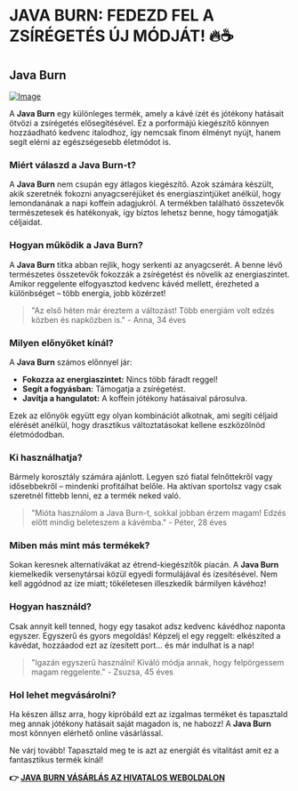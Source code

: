 # JAVA BURN: FEDEZD FEL A ZSÍRÉGETÉS ÚJ MÓDJÁT! 🔥☕

## Java Burn

[![Image](https://morningcoffeeritual.net/images/6-pouches.png)](https://gchaffi.com/CsxlsvZl)

A **Java Burn** egy különleges termék, amely a kávé ízét és jótékony hatásait ötvözi a zsírégetés elősegítésével. Ez a porformájú kiegészítő könnyen hozzáadható kedvenc italodhoz, így nemcsak finom élményt nyújt, hanem segít elérni az egészségesebb életmódot is.

### Miért válaszd a Java Burn-t?

A **Java Burn** nem csupán egy átlagos kiegészítő. Azok számára készült, akik szeretnék fokozni anyagcseréjüket és energiaszintjüket anélkül, hogy lemondanának a napi koffein adagjukról. A termékben található összetevők természetesek és hatékonyak, így biztos lehetsz benne, hogy támogatják céljaidat.

### Hogyan működik a Java Burn?

A **Java Burn** titka abban rejlik, hogy serkenti az anyagcserét. A benne lévő természetes összetevők fokozzák a zsírégetést és növelik az energiaszintet. Amikor reggelente elfogyasztod kedvenc kávéd mellett, érezheted a különbséget – több energia, jobb közérzet!

> "Az első héten már éreztem a változást! Több energiám volt edzés közben és napközben is." - Anna, 34 éves

### Milyen előnyöket kínál?

A **Java Burn** számos előnnyel jár:

- **Fokozza az energiaszintet:** Nincs több fáradt reggel!
- **Segít a fogyásban:** Támogatja a zsírégetést.
- **Javítja a hangulatot:** A koffein jótékony hatásaival párosulva.
  
Ezek az előnyök együtt egy olyan kombinációt alkotnak, ami segíti céljaid elérését anélkül, hogy drasztikus változtatásokat kellene eszközölnöd életmódodban.

### Ki használhatja?

Bármely korosztály számára ajánlott. Legyen szó fiatal felnőttekről vagy idősebbekről – mindenki profitálhat belőle. Ha aktívan sportolsz vagy csak szeretnél fittebb lenni, ez a termék neked való.

> "Mióta használom a Java Burn-t, sokkal jobban érzem magam! Edzés előtt mindig beleteszem a kávémba." - Péter, 28 éves

### Miben más mint más termékek?

Sokan keresnek alternatívákat az étrend-kiegészítők piacán. A **Java Burn** kiemelkedik versenytársai közül egyedi formulájával és ízesítésével. Nem kell aggódnod az íze miatt; tökéletesen illeszkedik bármilyen kávéhoz!

### Hogyan használd?

Csak annyit kell tenned, hogy egy tasakot adsz kedvenc kávédhoz naponta egyszer. Egyszerű és gyors megoldás! Képzelj el egy reggelt: elkészíted a kávédat, hozzáadod ezt az ízesített port... és már indulhat is a nap!

> "Igazán egyszerű használni! Kiváló módja annak, hogy felpörgessem magam reggelente." - Zsuzsa, 45 éves

### Hol lehet megvásárolni?

Ha készen állsz arra, hogy kipróbáld ezt az izgalmas terméket és tapasztald meg annak jótékony hatásait saját magadon is, ne habozz! A **Java Burn** most könnyen elérhető online vásárlással.

Ne várj tovább! Tapasztald meg te is azt az energiát és vitalitást amit ez a fantasztikus termék kínál!



**👉 [JAVA BURN VÁSÁRLÁS AZ HIVATALOS WEBOLDALON](https://gchaffi.com/CsxlsvZl)**
